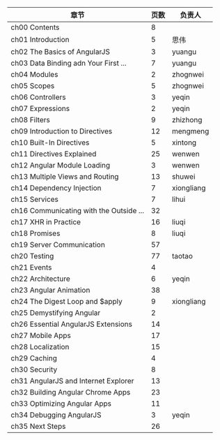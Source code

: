 章节                                       | 页数   | 负责人
------------------------------------------ | ------ | ----------------
ch00 Contents                              | 8      | 
ch01 Introduction                          | 5      | 思伟
ch02 The Basics of AngularJS               | 3      | yuangu  
ch03 Data Binding adn Your First ...       | 7      | yuangu 
ch04 Modules                               | 2      | zhognwei
ch05 Scopes                                | 5      | zhognwei 
ch06 Controllers                           | 3      | yeqin
ch07 Expressions                           | 2      | yeqin
ch08 Filters                               | 9      | zhizhong 
ch09 Introduction to Directives            | 12     | mengmeng
ch10 Built-In Directives                   | 5      | xintong 
ch11 Directives Explained                  | 25     | wenwen 
ch12 Angular Module Loading                | 3      | wenwen
ch13 Multiple Views and Routing            | 13     | shuwei 
ch14 Dependency Injection                  | 7      | xiongliang
ch15 Services                              | 7      | lihui 
ch16 Communicating with the Outside ...    | 32     |  
ch17 XHR in Practice                       | 16     | liuqi  
ch18 Promises                              | 8      | liuqi
ch19 Server Communication                  | 57     |  
ch20 Testing                               | 77     | taotao 
ch21 Events                                | 4      | 
ch22 Architecture                          | 6      | yeqin
ch23 Angular Animation                     | 38     |  
ch24 The Digest Loop and $apply            | 9      | xiongliang 
ch25 Demystifying Angular                  | 2      | 
ch26 Essential AngularJS Extensions        | 14     |  
ch27 Mobile Apps                           | 17     |  
ch28 Localization                          | 15     |  
ch29 Caching                               | 4      | 
ch30 Security                              | 8      | 
ch31 AngularJS and Internet Explorer       | 13     |   
ch32 Building Angular Chrome Apps          | 23     |  
ch33 Optimizing Angular Apps               | 11     |  
ch34 Debugging AngularJS                   | 3      | yeqin
ch35 Next Steps                            | 26     |  
